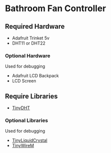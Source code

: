 # Bathroom Fan Controller

## Required Hardware
* Adafruit Trinket 5v
* DHT11 or DHT22

### Optional Hardware

Used for debugging

* Adafruit LCD Backpack
* LCD Screen

## Require Libraries
* [TinyDHT](https://github.com/adafruit/TinyDHT)

### Optional Libraries

Used for debugging

* [TinyLiquidCrystal](https://github.com/adafruit/TinyLiquidCrystal)
* [TinyWireM](https://github.com/adafruit/TinyWireM)

